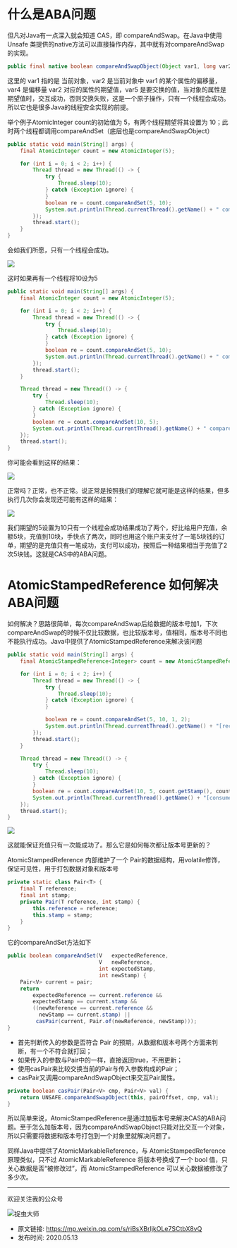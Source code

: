 # 什么是ABA问题
但凡对Java有一点深入就会知道 CAS，即 compareAndSwap。在Java中使用 Unsafe 类提供的native方法可以直接操作内存，其中就有对compareAndSwap的实现。

```java
public final native boolean compareAndSwapObject(Object var1, long var2, Object var4, Object var5);
```

这里的 var1 指的是 当前对象，var2 是当前对象中 var1 的某个属性的偏移量，var4 是偏移量 var2 对应的属性的期望值，var5 是要交换的值，当对象的属性是期望值时，交互成功，否则交换失败，这是一个原子操作，只有一个线程会成功。所以它也是很多Java的线程安全实现的前提。

举个例子AtomicInteger count的初始值为 5，有两个线程期望将其设置为 10；此时两个线程都调用compareAndSet（底层也是compareAndSwapObject）

```java
public static void main(String[] args) {
    final AtomicInteger count = new AtomicInteger(5);

    for (int i = 0; i < 2; i++) {
        Thread thread = new Thread(() -> {
            try {
                Thread.sleep(10);
            } catch (Exception ignore) {
            }
            boolean re = count.compareAndSet(5, 10);
            System.out.println(Thread.currentThread().getName() + " compareAndSet " + re);
        });
        thread.start();
    }
}
```
会如我们所愿，只有一个线程会成功。

![](img1.jpg)

这时如果再有一个线程将10设为5

```java
public static void main(String[] args) {
    final AtomicInteger count = new AtomicInteger(5);

    for (int i = 0; i < 2; i++) {
        Thread thread = new Thread(() -> {
            try {
                Thread.sleep(10);
            } catch (Exception ignore) {
            }
            boolean re = count.compareAndSet(5, 10);
            System.out.println(Thread.currentThread().getName() + " compareAndSet " + re);
        });
        thread.start();
    }

    Thread thread = new Thread(() -> {
        try {
            Thread.sleep(10);
        } catch (Exception ignore) {
        }
        boolean re = count.compareAndSet(10, 5);
        System.out.println(Thread.currentThread().getName() + " compareAndSet " + re);
    });
    thread.start();
}
```
你可能会看到这样的结果：

![](img2.jpg)

正常吗？正常，也不正常。说正常是按照我们的理解它就可能是这样的结果，但多执行几次你会发现还可能有这样的结果：

![](img3.jpg)

我们期望的5设置为10只有一个线程会成功结果成功了两个，好比给用户充值，余额5块，充值到10块，手快点了两次，同时也用这个账户来支付了一笔5块钱的订单，期望的是充值只有一笔成功，支付可以成功，按照后一种结果相当于充值了2次5块钱。这就是CAS中的ABA问题。

# AtomicStampedReference 如何解决ABA问题

如何解决？思路很简单，每次compareAndSwap后给数据的版本号加1，下次compareAndSwap的时候不仅比较数据，也比较版本号，值相同，版本号不同也不能执行成功。Java中提供了AtomicStampedReference来解决该问题

```java
public static void main(String[] args) {
    final AtomicStampedReference<Integer> count = new AtomicStampedReference<>(5, 1);

    for (int i = 0; i < 2; i++) {
        Thread thread = new Thread(() -> {
            try {
                Thread.sleep(10);
            } catch (Exception ignore) {
            }

            boolean re = count.compareAndSet(5, 10, 1, 2);
            System.out.println(Thread.currentThread().getName() + "[recharge] compareAndSet " + re);
        });
        thread.start();
    }

    Thread thread = new Thread(() -> {
        try {
            Thread.sleep(10);
        } catch (Exception ignore) {
        }
        boolean re = count.compareAndSet(10, 5, count.getStamp(), count.getStamp() + 1);
        System.out.println(Thread.currentThread().getName() + "[consume] compareAndSet " + re);
    });
    thread.start();
}
```
![](img4.jpg)

这就能保证充值只有一次能成功了。那么它是如何每次都让版本号更新的？

AtomicStampedReference 内部维护了一个 Pair的数据结构，用volatile修饰，保证可见性，用于打包数据对象和版本号

```java
private static class Pair<T> {
    final T reference;
    final int stamp;
    private Pair(T reference, int stamp) {
        this.reference = reference;
        this.stamp = stamp;
    }
}
```
它的compareAndSet方法如下

```java
public boolean compareAndSet(V   expectedReference,
                             V   newReference,
                             int expectedStamp,
                             int newStamp) {
    Pair<V> current = pair;
    return
        expectedReference == current.reference &&
        expectedStamp == current.stamp &&
        ((newReference == current.reference &&
          newStamp == current.stamp) ||
         casPair(current, Pair.of(newReference, newStamp)));
}
```

- 首先判断传入的参数是否符合 Pair 的预期，从数据和版本号两个方面来判断，有一个不符合就打回；
- 如果传入的参数与Pair中的一样，直接返回true，不用更新；
- 使用casPair来比较交换当前的Pair与传入参数构成的Pair；
- casPair又调用compareAndSwapObject来交互Pair属性。

```java
private boolean casPair(Pair<V> cmp, Pair<V> val) {
    return UNSAFE.compareAndSwapObject(this, pairOffset, cmp, val);
}
```

所以简单来说，AtomicStampedReference是通过加版本号来解决CAS的ABA问题。至于怎么加版本号，因为compareAndSwapObject只能对比交互一个对象，所以只需要将数据和版本号打包到一个对象里就解决问题了。

同样Java中提供了AtomicMarkableReference，与 AtomicStampedReference 原理类似，只不过 AtomicMarkableReference 将版本号换成了一个 bool 值，只关心数据是否“被修改过”，而 AtomicStampedReference 可以关心数据被修改了多少次。

---

欢迎关注我的公众号

![捉虫大师](../../qrcode_small.jpg)

- 原文链接: https://mp.weixin.qq.com/s/riBsXBrIjkOLe7SCtbX8vQ
- 发布时间: 2020.05.13



